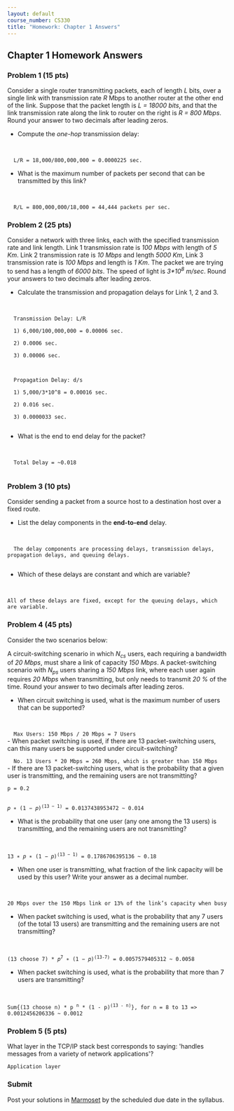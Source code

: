 ```yaml
---
layout: default
course_number: CS330
title: "Homework: Chapter 1 Answers"
---
```


## Chapter 1 Homework Answers

### Problem 1 (15 pts)
Consider a single router transmitting packets, each of length _L_ bits, over a single link with transmission rate _R_ Mbps to another router at the other end of the link. Suppose that the packet length is _L = 18000 bits_, and that the link transmission rate along the link to router on the right is _R = 800 Mbps_. Round your answer to two decimals after leading zeros.
  - Compute the _one-hop_ transmission delay:
<br/>
<code>
  L/R = 18,000/800,000,000 = 0.0000225 sec.
</code>

  - What is the maximum number of packets per second that can be transmitted by this link?
<br/>
<code>
  R/L = 800,000,000/18,000 = 44,444 packets per sec.
</code>

### Problem 2 (25 pts)
Consider a network with three links, each with the specified transmission rate and link length. Link 1 transmission rate is _100 Mbps_ with length of _5 Km_. Link 2 transmission rate is _10 Mbps_ and length _5000 Km_, Link 3 transmission rate is _100 Mbps_ and length is _1 Km_. The packet we are trying to send has a length of _6000 bits_. The speed of light is _3*10<sup>8</sup> m/sec_. Round your answers to two decimals after leading zeros.
  - Calculate the transmission and propagation delays for Link 1, 2 and 3.
<br/>
<code>
  Transmission Delay: L/R<br/>
  1) 6,000/100,000,000 = 0.00006 sec.<br/>
  2) 0.0006 sec.<br/>
  3) 0.00006 sec.<br/>
  <br/>
  Propagation Delay: d/s<br/>
  1) 5,000/3*10^8 = 0.00016 sec. <br/>
  2) 0.016 sec.<br/>
  3) 0.0000033 sec.<br/>
</code>

  - What is the end to end delay for the packet?
<br/>
<code>
  Total Delay = ~0.018<br/>
</code>

### Problem 3 (10 pts)
Consider sending a packet from a source host to a destination host over a fixed route.
  - List the delay components in the <b>end-to-end</b> delay.
  <br/>
  <code>
  The delay components are processing delays, transmission delays, propagation delays, and queuing delays.
  </code>

  - Which of these delays are constant and which are variable?
<br/>
<code>
All of these delays are fixed, except for the queuing delays, which are variable.
</code>

### Problem 4 (45 pts)
Consider the two scenarios below:

A circuit-switching scenario in which _N<sub>cs</sub>_ users, each requiring a bandwidth of _20 Mbps_, must share a link of capacity _150 Mbps_.
A packet-switching scenario with _N<sub>ps</sub>_ users sharing a _150 Mbps_ link, where each user again requires _20 Mbps_ when transmitting, but only needs to transmit _20 %_ of the time. Round your answer to two decimals after leading zeros.

  - When circuit switching is used, what is the maximum number of users that can be supported?
<br/>
<code>
  Max Users: 150 Mbps / 20 Mbps = 7 Users  
</code>
  - When packet switching is used, if there are 13 packet-switching users, can this many users be supported under circuit-switching?
<br/>
<code>
  No. 13 Users * 20 Mbps = 260 Mbps, which is greater than 150 Mbps
</code>
  - If there are 13 packet-switching users, what is the probability that a given user is transmitting, and the remaining users are not transmitting?
<br/>
<code>
p = 0.2
<br/>
𝑝 ∗ (1 − 𝑝)<sup>(13 − 1)</sup> = 0.0137438953472 ~ 0.014
</code>

  - What is the probability that one user (any one among the 13 users) is transmitting, and the remaining users are not transmitting?
<br/>
<code>
13 ∗ 𝑝 ∗ (1 − 𝑝)<sup>(13 − 1)</sup> = 0.1786706395136 ~ 0.18
</code>

  - When one user is transmitting, what fraction of the link capacity will be used by this user? Write your answer as a decimal number.
<br/>
<code>
20 Mbps over the 150 Mbps link or 13% of the link’s capacity when busy
</code>

  - When packet switching is used, what is the probability that any 7 users (of the total 13 users) are transmitting and the remaining users are not transmitting?
<br/>
<code>
(13 choose 7) * 𝑝<sup>7</sup> ∗ (1 − 𝑝)<sup>(13-7)</sup> = 0.0057579405312 ~ 0.0058
</code>

  - When packet switching is used, what is the probability that more than 7 users are transmitting?
<br/>
<code>
Sum{(13 choose n) * p <sup>n</sup> * (1 - p)<sup>(13 - n)</sup>}, for n = 8 to 13 => 0.0012456206336 ~ 0.0012
</code>

### Problem 5 (5 pts)
What layer in the TCP/IP stack best corresponds to saying: 'handles messages from a variety of network applications'?
<br/>
<code>
Application layer
</code>

### Submit

Post your solutions in [Marmoset](https://cs.ycp.edu/marmoset) by the scheduled due date in the syllabus.
